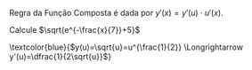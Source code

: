 






Regra da Função Composta é dada por $y'(x)=y'(u) \cdot u'(x)$.

Calcule $\sqrt{e^{-\frac{x}{7}}+5}$

\textcolor{blue}{$y(u)=\sqrt{u}=u^{\frac{1}{2}} \Longrightarrow y'(u)=\dfrac{1}{2\sqrt{u}}$}


